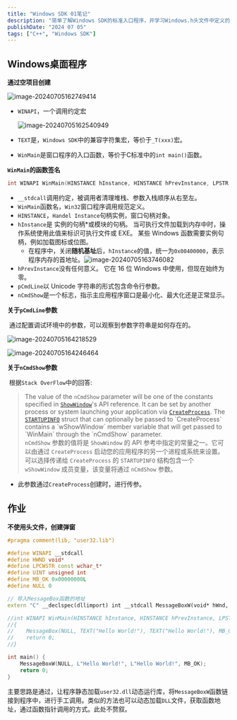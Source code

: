 ```yaml
---
title: "Windows SDK 01笔记"
description: "简单了解Windows SDK的标准入口程序，并学习Windows.h头文件中定义的各种宏定义。观察入口程序入参内存，以及完成实验。"
publishDate: "2024 07 05"
tags: ["C++", "Windows SDK"]
---
```


## Windows桌面程序

**通过空项目创建**

![image-20240705162749414](https://qiniu.asahichyan33.top/images/image-20240705162749414.png)

- `WINAPI`，一个调用约定宏

  ![image-20240705162540949](https://qiniu.asahichyan33.top/images/image-20240705162540949.png)

- `TEXT`是，`Windows SDK`中的兼容字符集宏，等价于`_T(xxx)`宏。
- `WinMain`是窗口程序的入口函数，等价于C标准中的`int main()`函数。

**`WinMain`的函数签名**

```cpp
int WINAPI WinMain(HINSTANCE hInstance, HINSTANCE hPrevInstance, LPSTR lpCmdLine, int nCmdShow);
```

- `__stdcall`调用约定，被调用者清理堆栈、参数入栈顺序从右至左。
- `WinMain`函数名，`Win32`窗口程序调用规范定义。
- `HINSTANCE`，`Handel Instance`句柄实例，窗口句柄对象。
- `hInstance`是 实例的句柄*或模块的句柄。 当可执行文件加载到内存中时，操作系统使用此值来标识可执行文件或 EXE。 某些 Windows 函数需要实例句柄，例如加载图标或位图。
  - 在程序中，关闭**随机基址**后，`hInstance`的值，统一为`0x00400000`，表示程序内存的首地址。![image-20240705163746082](https://qiniu.asahichyan33.top/images/image-20240705163746082.png)
- `hPrevInstance`没有任何意义。 它在 16 位 Windows 中使用，但现在始终为零。
- `pCmdLine`以 Unicode 字符串的形式包含命令行参数。
- `nCmdShow`是一个标志，指示主应用程序窗口是最小化、最大化还是正常显示。



**关于`pCmdLine`参数**

​	通过配置调试环境中的参数，可以观察到参数字符串是如何存在的。

![image-20240705164218529](https://qiniu.asahichyan33.top/images/image-20240705164218529.png)



![image-20240705164246464](https://qiniu.asahichyan33.top/images/image-20240705164246464.png)

**关于`nCmdShow`参数**

​	根据`Stack OverFlow`中的回答:

> The value of the `nCmdShow` parameter will be one of the constants specified in [`ShowWindow`](http://msdn.microsoft.com/en-us/library/windows/desktop/ms633548(v=vs.85).aspx)'s API reference. It can be set by another process or system launching your application via [`CreateProcess`](http://msdn.microsoft.com/en-us/library/windows/desktop/ms682425(v=vs.85).aspx). The [`STARTUPINFO`](http://msdn.microsoft.com/en-us/library/windows/desktop/ms686331(v=vs.85).aspx) struct that can optionally be passed to `CreateProcess` contains a `wShowWindow` member variable that will get passed to `WinMain` through the `nCmdShow` parameter.</br>`nCmdShow` 参数的值将是 `ShowWindow` 的 API 参考中指定的常量之一。它可以由通过 `CreateProcess` 启动您的应用程序的另一个进程或系统来设置。可以选择传递给 `CreateProcess` 的 `STARTUPINFO` 结构包含一个 `wShowWindow` 成员变量，该变量将通过 `nCmdShow` 参数。

- 此参数通过`CreateProcess`创建时，进行传参。

## 作业

**不使用头文件，创建弹窗**

```cpp
#pragma comment(lib, "user32.lib")

#define WINAPI __stdcall
#define HWND void*
#define LPCWSTR const wchar_t*
#define UINT unsigned int
#define MB_OK 0x00000000L
#define NULL 0

// 导入MessageBox函数的地址
extern "C" __declspec(dllimport) int __stdcall MessageBoxW(void* hWnd, const wchar_t* lpText, const wchar_t* lpCaption, unsigned int uType);

//int WINAPI WinMain(HINSTANCE hInstance, HINSTANCE hPrevInstance, LPSTR lpCmdLine, int nCmdShow)
//{
//    MessageBox(NULL, TEXT("Hello World!"), TEXT("Hello World!"), MB_OK);
//    return 0;
//}

int main() {
    MessageBoxW(NULL, L"Hello World!", L"Hello World!", MB_OK);
    return 0;
}
```

​	主要思路是通过，让程序静态加载`user32.dll`动态运行库，将`MessageBoxW`函数链接到程序中，进行手工调用。类似的方法也可以动态加载`DLL`文件，获取函数地址，通过函数指针调用的方式。此处不赘叙。
